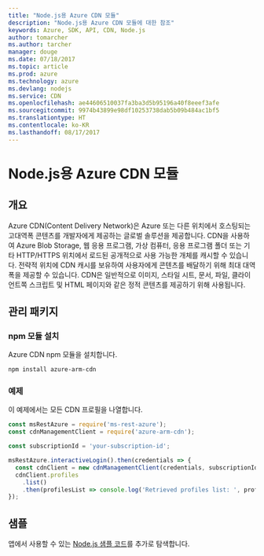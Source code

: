 ```yaml
---
title: "Node.js용 Azure CDN 모듈"
description: "Node.js용 Azure CDN 모듈에 대한 참조"
keywords: Azure, SDK, API, CDN, Node.js
author: tomarcher
ms.author: tarcher
manager: douge
ms.date: 07/18/2017
ms.topic: article
ms.prod: azure
ms.technology: azure
ms.devlang: nodejs
ms.service: CDN
ms.openlocfilehash: ae44606510037fa3ba3d5b95196a40f8eeef3afe
ms.sourcegitcommit: 9974b43899e98df10253738dab5b09b484ac1bf5
ms.translationtype: HT
ms.contentlocale: ko-KR
ms.lasthandoff: 08/17/2017
---
```

# <a name="azure-cdn-modules-for-nodejs"></a>Node.js용 Azure CDN 모듈

## <a name="overview"></a>개요

Azure CDN(Content Delivery Network)은 Azure 또는 다른 위치에서 호스팅되는 고대역폭 콘텐츠를 개발자에게 제공하는 글로벌 솔루션을 제공합니다. CDN을 사용하여 Azure Blob Storage, 웹 응용 프로그램, 가상 컴퓨터, 응용 프로그램 폴더 또는 기타 HTTP/HTTPS 위치에서 로드된 공개적으로 사용 가능한 개체를 캐시할 수 있습니다. 전략적 위치에 CDN 캐시를 보유하여 사용자에게 콘텐츠를 배달하기 위해 최대 대역폭을 제공할 수 있습니다. CDN은 일반적으로 이미지, 스타일 시트, 문서, 파일, 클라이언트쪽 스크립트 및 HTML 페이지와 같은 정적 콘텐츠를 제공하기 위해 사용됩니다.

## <a name="management-package"></a>관리 패키지

### <a name="install-the-npm-module"></a>npm 모듈 설치

Azure CDN npm 모듈을 설치합니다.

```bash
npm install azure-arm-cdn
```

### <a name="example"></a>예제

이 예제에서는 모든 CDN 프로필을 나열합니다.

```javascript
const msRestAzure = require('ms-rest-azure');
const cdnManagementClient = require('azure-arm-cdn');

const subscriptionId = 'your-subscription-id';

msRestAzure.interactiveLogin().then(credentials => {
  const cdnClient = new cdnManagementClient(credentials, subscriptionId);
  cdnClient.profiles
    .list()
    .then(profilesList => console.log('Retrieved profiles list: ', profilesList));
});
```

## <a name="samples"></a>샘플

앱에서 사용할 수 있는 [Node.js 샘플 코드](https://azure.microsoft.com/resources/samples/?platform=nodejs)를 추가로 탐색합니다.
